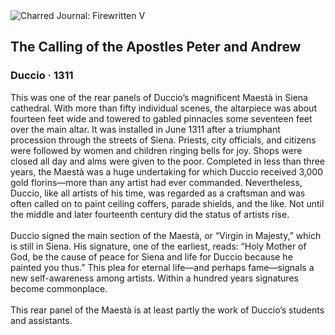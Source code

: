 <div class="artwork-of-the-day">
  <div class="container">
    <div class="img-wrapper">
      <img
        src="https://uploads1.wikiart.org/images/duccio/the-vocation-of-the-apostle-peter-fragment-1311(1).jpg!Large.jpg"
        alt="Charred Journal: Firewritten V" />
    </div>
    <div class="artwork-detail">
      <div class="artwork-origin"> 
        <h2 class="artwork-name">The Calling of the Apostles Peter and Andrew</h2>
        <h3 class="artist">
          Duccio
                    ·  1311
        </h3>
      </div>
      <p class="description">
        <span class="artwork-description-text ng-binding" ng-bind-html="viewModel.ArtworkOfTheDay.Description | unsafe">This was one of the rear panels of Duccio’s magnificent Maestà in Siena cathedral. With more than fifty individual scenes, the altarpiece was about fourteen feet wide and towered to gabled pinnacles some seventeen feet over the main altar. It was installed in June 1311 after a triumphant procession through the streets of Siena. Priests, city officials, and citizens were followed by women and children ringing bells for joy. Shops were closed all day and alms were given to the poor. Completed in less than three years, the Maestà was a huge undertaking for which Duccio received 3,000 gold florins—more than any artist had ever commanded. Nevertheless, Duccio, like all artists of his time, was regarded as a craftsman and was often called on to paint ceiling coffers, parade shields, and the like. Not until the middle and later fourteenth century did the status of artists rise.
<br>
<br>Duccio signed the main section of the Maestà, or “Virgin in Majesty,” which is still in Siena. His signature, one of the earliest, reads: “Holy Mother of God, be the cause of peace for Siena and life for Duccio because he painted you thus.” This plea for eternal life—and perhaps fame—signals a new self-awareness among artists. Within a hundred years signatures become commonplace.
<br>
<br>This rear panel of the Maestà is at least partly the work of Duccio’s students and assistants.</span>
                        <div class="text-shadow-container" ng-show="showShadow" style=""></div>
      </p>
    </div>
  </div>

</div>
